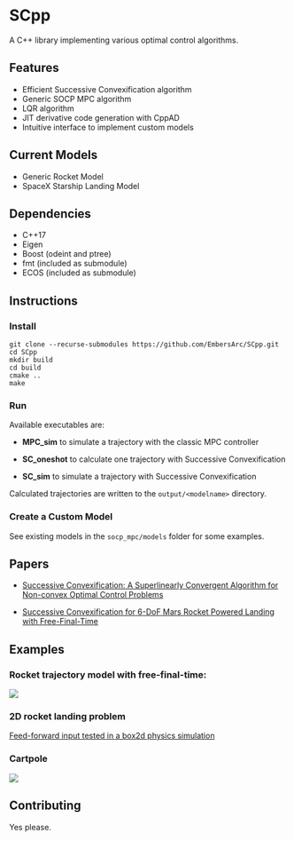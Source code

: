 
# SCpp

A C++ library implementing various optimal control algorithms.

## Features

 * Efficient Successive Convexification algorithm
 * Generic SOCP MPC algorithm
 * LQR algorithm
 * JIT derivative code generation with CppAD
 * Intuitive interface to implement custom models
 

## Current Models

 * Generic Rocket Model
 * SpaceX Starship Landing Model
 

## Dependencies

 * C++17
 * Eigen
 * Boost (odeint and ptree)
 * fmt (included as submodule)
 * ECOS (included as submodule)

## Instructions

### Install

``` 
git clone --recurse-submodules https://github.com/EmbersArc/SCpp.git
cd SCpp
mkdir build
cd build
cmake ..
make
```

### Run

Available executables are:

* **MPC_sim** to simulate a trajectory with the classic MPC controller

* **SC_oneshot** to calculate one trajectory with Successive Convexification

* **SC_sim** to simulate a trajectory with Successive Convexification

Calculated trajectories are written to the `output/<modelname>` directory.

### Create a Custom Model

See existing models in the `socp_mpc/models` folder for some examples.

## Papers

* [Successive Convexification: A Superlinearly Convergent Algorithm for Non-convex Optimal Control Problems](https://arxiv.org/abs/1804.06539)

* [Successive Convexification for 6-DoF Mars Rocket Powered Landing with Free-Final-Time](https://arxiv.org/abs/1802.03827)

## Examples

### Rocket trajectory model with free-final-time:
![](https://thumbs.gfycat.com/DeliriousCandidAldabratortoise-size_restricted.gif)

### 2D rocket landing problem

[Feed-forward input tested in a box2d physics simulation](https://gfycat.com/DaringPortlyBlacklab)

### Cartpole

![](https://thumbs.gfycat.com/KnobbyFlatCanvasback-small.gif)

## Contributing

Yes please.

